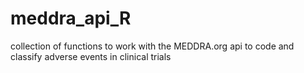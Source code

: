 # meddra_api_R
collection of functions to work with the MEDDRA.org api to code and classify adverse events in clinical trials
